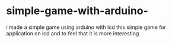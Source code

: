 # simple-game-with-arduino-
i made a simple game using arduino with lcd this simple game for application on lcd 
and to feel that it is more interesting 
